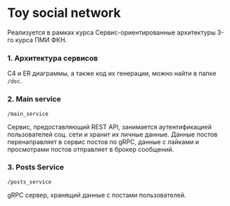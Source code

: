# Toy social network

Реализуется в рамках курса Сервис-ориентированные архитектуры 3-го курса ПМИ ФКН.

### 1. Архитектура сервисов

C4 и ER диаграммы, а также код их генерации, можно найти в папке `/doc`.

### 2. Main service 

`/main_service`

Сервис, предоставляющий REST API, занимается аутентификацией пользователей соц. сети и хранит их личные данные. Данные постов перенаправляет в сервис постов по gRPC, данные с лайками и просмотрами постов отправляет в брокер сообщений.

### 3. Posts Service

`/posts_service`

gRPC сервер, хранящий данные с постами пользователей.

